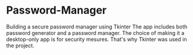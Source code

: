 # Password-Manager
Building a secure password manager using Tkinter The app includes both password generator and a password manager.
The choice of making it a desktop-only app is for security mesures. That's why Tkinter was used in the project.
